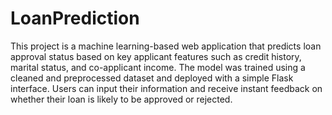 # LoanPrediction
This project is a machine learning-based web application that predicts loan approval status based on key applicant features such as credit history, marital status, and co-applicant income. The model was trained using a cleaned and preprocessed dataset and deployed with a simple Flask interface. Users can input their information and receive instant feedback on whether their loan is likely to be approved or rejected.
